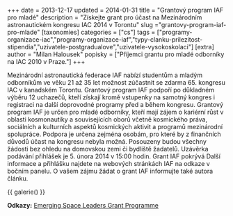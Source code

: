 +++
date = 2013-12-17
updated = 2014-01-31
title = "Grantový program IAF pro mladé"
description = "Získejte grant pro účast na Mezinárodním astronautickém kongresu IAC 2014 v Torontu"
slug ="grantovy-program-iaf-pro-mlade"
[taxonomies]
categories = ["cs"]
tags = ["programy-organizace-iac","programy-organizace-iaf","typy-clanku-prilezitost-stipendia","uzivatele-postgradualove","uzivatele-vysokoskolaci"]
[extra]
author = "Milan Halousek"
popisky = ["Příjemci grantu pro mladé odborníky na IAC 2010 v Praze."]
+++

Mezinárodní astronautická federace IAF nabízí studentům a mladým odborníkům ve věku 21 až 35 let možnost zúčastnit se zdarma 65. kongresu IAC v kanadském Torontu. Grantový program IAF podpoří po důkladném výběru 12 uchazečů, kteří získají kromě vstupenky na samotný kongres i registraci na další doprovodné programy před a během kongresu. Grantový program IAF je určen pro mladé odborníky, kteří mají zájem o kariérní růst v oblasti kosmonautiky a souvisejících oborů včetně kosmického práva, sociálních a kulturních aspektů kosmických aktivit a programů mezinárodní spolupráce. Podpora je určena zejména osobám, pro které by z finančních důvodů účast na kongresu nebyla možná. Posouzeny budou všechny žádosti bez ohledu na domovskou zemi či bydliště žadatelů. Uzávěrka podávání přihlášek je 5. února 2014 v 15:00 hodin. Grant IAF pokrývá Další informace a přihlášku najdete na webových stránkách IAF na odkaze v bočním panelu. O vašem zájmu žádat o grant IAF informujte také autora článku. 

{{ galerie() }}

**Odkazy:**
[Emerging Space Leaders Grant Programme]

[Emerging Space Leaders Grant Programme]: http://www.iafastro.org/index.php/activities/education/eslgrants
